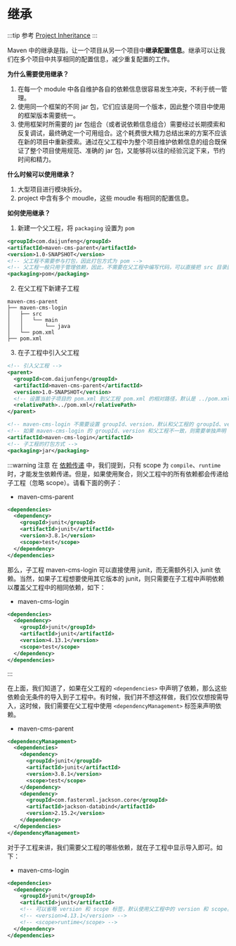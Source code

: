 # 继承

:::tip 参考
[Project Inheritance](https://maven.apache.org/guides/introduction/introduction-to-the-pom.html#project-inheritance)
:::

Maven 中的继承是指，让一个项目从另一个项目中**继承配置信息**。继承可以让我们在多个项目中共享相同的配置信息，减少重复配置的工作。

**为什么需要使用继承？**

1. 在每一个 module 中各自维护各自的依赖信息很容易发生冲突，不利于统一管理。  
2. 使用同一个框架的不同 jar 包，它们应该是同一个版本，因此整个项目中使用的框架版本需要统一。  
3. 使用框架时所需要的 jar 包组合（或者说依赖信息组合）需要经过长期摸索和反复调试，最终确定一个可用组合。这个耗费很大精力总结出来的方案不应该在新的项目中重新摸索。通过在父工程中为整个项目维护依赖信息的组合既保证了整个项目使用规范、准确的 jar 包，又能够将以往的经验沉淀下来，节约时间和精力。

**什么时候可以使用继承？**

1. 大型项目进行模块拆分。  
2. project 中含有多个 moudle，这些 moudle 有相同的配置信息。

**如何使用继承？**

1. 新建一个父工程，将 `packaging` 设置为 `pom`

```xml
<groupId>com.daijunfeng</groupId>
<artifactId>maven-cms-parent</artifactId>
<version>1.0-SNAPSHOT</version>
<!-- 父工程不需要参与打包，因此打包方式为 pom -->
<!-- 父工程一般只用于管理依赖，因此，不需要在父工程中编写代码，可以直接把 src 目录删掉 -->
<packaging>pom</packaging>
```

2. 在父工程下新建子工程

```plaintext
maven-cms-parent
├── maven-cms-login
│   ├── src
│   │   └── main
│   │       └── java
│   └── pom.xml
├── pom.xml
```

3. 在子工程中引入父工程

```xml
<!-- 引入父工程 -->
<parent>
  <groupId>com.daijunfeng</groupId>
  <artifactId>maven-cms-parent</artifactId>
  <version>1.0-SNAPSHOT</version>
  <!-- 设置当前子项目的 pom.xml 到父工程 pom.xml 的相对路径，默认是 ../pom.xml -->
  <relativePath>../pom.xml</relativePath>
</parent>

<!-- maven-cms-login 不需要设置 groupId、version，默认和父工程的 groupId、version 保持一致 -->
<!-- 如果 maven-cms-login 的 groupId、version 和父工程不一致，则需要单独声明 groupId、version -->
<artifactId>maven-cms-login</artifactId>
<!-- 子工程的打包方式 -->
<packaging>jar</packaging>
```

:::warning 注意
在 [依赖传递](./dependency-transitive.html) 中，我们提到，只有 scope 为 `compile`、`runtime` 时，才能发生依赖传递。但是，如果使用聚合，则父工程中的所有依赖都会传递给子工程（忽略 scope）。请看下面的例子：  

- maven-cms-parent

```xml
<dependencies>
  <dependency>
    <groupId>junit</groupId>
    <artifactId>junit</artifactId>
    <version>3.8.1</version>
    <scope>test</scope>
  </dependency>
</dependencies>
```

那么，子工程 maven-cms-login 可以直接使用 junit，而无需额外引入 junit 依赖。当然，如果子工程想要使用其它版本的 junit，则只需要在子工程中声明依赖以覆盖父工程中的相同依赖，如下：

- maven-cms-login

```xml
<dependencies>
  <dependency>
    <groupId>junit</groupId>
    <artifactId>junit</artifactId>
    <version>4.13.1</version>
    <scope>test</scope>
  </dependency>
</dependencies>
```
:::

在上面，我们知道了，如果在父工程的 `<dependencies>` 中声明了依赖，那么这些依赖会无条件的导入到子工程中。有时候，我们并不想这样做，我们仅仅想按需导入，这时候，我们需要在父工程中使用 `<dependencyManagement>` 标签来声明依赖。

- maven-cms-parent

```xml
<dependencyManagement>
  <dependencies>
    <dependency>
      <groupId>junit</groupId>
      <artifactId>junit</artifactId>
      <version>3.8.1</version>
      <scope>test</scope>
    </dependency>
    <dependency>
      <groupId>com.fasterxml.jackson.core</groupId>
      <artifactId>jackson-databind</artifactId>
      <version>2.15.2</version>
    </dependency>
  </dependencies>
</dependencyManagement>
```

对于子工程来讲，我们需要父工程的哪些依赖，就在子工程中显示导入即可。如下：

- maven-cms-login

```xml
<dependencies>
  <dependency>
    <groupId>junit</groupId>
    <artifactId>junit</artifactId>
    <!-- 可以省略 version 和 scope 标签，默认使用父工程中的 version 和 scope。如果指定了，则以指定的为准。 -->
    <!-- <version>4.13.1</version> -->
    <!-- <scope>runtime</scope> -->
  </dependency>
</dependencies>
```
